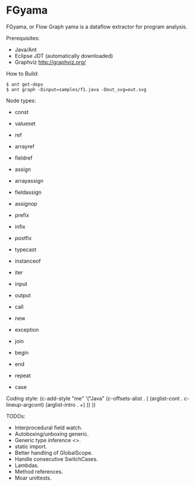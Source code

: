 # FGyama

FGyama, or Flow Graph yama is a dataflow extractor for program analysis.

Prerequisites:

  * Java/Ant
  * Eclipse JDT (automatically downloaded)
  * Graphviz http://graphviz.org/

How to Build:

    $ ant get-deps
    $ ant graph -Dinput=samples/f1.java -Dout_svg=out.svg

Node types:

  * const
  * valueset
  * ref
  * arrayref
  * fieldref
  * assign
  * arrayassign
  * fieldassign
  * assignop
  * prefix
  * infix
  * postfix
  * typecast
  * instanceof
  * iter

  * input
  * output
  * call
  * new
  * exception

  * join
  * begin
  * end
  * repeat
  * case

Coding style:
  (c-add-style "me"
             '("Java"
               (c-offsets-alist . (
				   (arglist-cont . c-lineup-argcont)
				   (arglist-intro . +)
                                   ))
               ))

TODOs:

  * Interprocedural field watch.
  * Autoboxing/unboxing generic.
  * Generic type inference <>.
  * static import.
  * Better handling of GlobalScope.
  * Handle consecutive SwitchCases.
  * Lambdas.
  * Method references.
  * Moar unittests.
